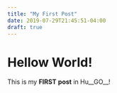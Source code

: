 ```yaml
---
title: "My First Post"
date: 2019-07-29T21:45:51-04:00
draft: true
---
```


# Hellow World!

This is my <strong>FIRST</strong> **post** in Hu__GO__!
